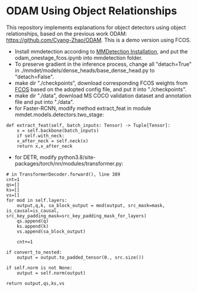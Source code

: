 # ODAM Using Object Relationships
This repository implements explanations for object detectors using object relationships, based on the previous work ODAM: https://github.com/Cyang-Zhao/ODAM. This is a demo version using FCOS.
- Install mmdetection according to [MMDetection Installation](https://mmdetection.readthedocs.io/en/latest/get_started.html), and put the odam_onestage_fcos.ipynb into mmdetection folder.
- To preserve gradient in the inference process, change all "detach=True" in ./mmdet/models/dense_heads/base_dense_head.py to "detach=False".
- make dir "./checkpoints", download corresponding FCOS weights from [FCOS](https://github.com/open-mmlab/mmdetection/tree/main/configs/fcos) based on the adopted config file, and put it into "./checkpoints".
- make dir "./data", download MS COCO validation dataset and annotation file and put into "./data".
- for Faster-RCNN, modify method extract_feat in module mmdet.models.detectors.two_stage:
```
def extract_feat(self, batch_inputs: Tensor) -> Tuple[Tensor]:
    x = self.backbone(batch_inputs)
    if self.with_neck:
    x_after_neck = self.neck(x)
    return x,x_after_neck
```
- for DETR, modify python3.8/site-packages/torch/nn/modules/transformer.py:
```
# in TransformerDecoder.forward(), line 389
cnt=1
qs=[]
ks=[]
vs=[]
for mod in self.layers:
    output,q,k, sa_block_output = mod(output, src_mask=mask, is_causal=is_causal, src_key_padding_mask=src_key_padding_mask_for_layers)
    qs.append(q)
    ks.append(k)
    vs.append(sa_block_output)
   
    cnt+=1

if convert_to_nested:
    output = output.to_padded_tensor(0., src.size())

if self.norm is not None:
    output = self.norm(output)

return output,qs,ks,vs
```
